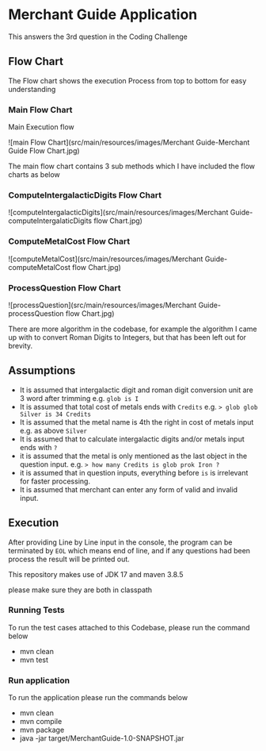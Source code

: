 # Merchant Guide Application

This answers the 3rd question in the Coding Challenge


## Flow Chart

The Flow chart shows the execution Process from top to bottom for easy understanding
### Main Flow Chart
Main Execution flow

![main Flow Chart](src/main/resources/images/Merchant Guide-Merchant Guide Flow Chart.jpg)

The main flow chart contains 3 sub methods which I have included the flow charts as below

### ComputeIntergalacticDigits Flow Chart
![computeIntergalacticDigits](src/main/resources/images/Merchant Guide-computeIntergalaticDigits flow Chart.jpg)

### ComputeMetalCost Flow Chart
![computeMetalCost](src/main/resources/images/Merchant Guide-computeMetalCost flow Chart.jpg)

### ProcessQuestion Flow Chart
![processQuestion](src/main/resources/images/Merchant Guide-processQuestion flow Chart.jpg)


There are more algorithm in the codebase, for example the algorithm I came up with to convert Roman Digits to Integers, but that has been left out for brevity.

## Assumptions
 - It is assumed that intergalactic digit and roman digit conversion unit are 3 word after trimming e.g. `glob is I`
 - It is assumed that total cost of metals ends with `Credits` e.g. `> glob glob Silver is 34 Credits`
 - It is assumed that the metal name is 4th the right in cost of metals input e.g. as above `Silver`
 - It is assumed that to calculate intergalactic digits and/or metals input ends with `?` 
 - it is assumed that the metal is only mentioned as the last object in the question input. e.g. `> how many Credits is glob prok Iron ?`
 - it is assumed that in question inputs, everything before `is` is irrelevant for faster processing.
 - It is assumed that merchant can enter any form of valid and invalid input.


## Execution

After providing Line by Line input in the console, the program can be terminated by `EOL` which means end of line, and if any questions had been process the result will be printed out.

This repository makes use of JDK 17 and maven 3.8.5

please make sure they are both in classpath

### Running Tests
To run the test cases attached to this Codebase, please run the command below
 - mvn clean
 - mvn test

### Run application 
To run the application please run the commands below
- mvn clean
- mvn compile
- mvn package
- java -jar target/MerchantGuide-1.0-SNAPSHOT.jar

